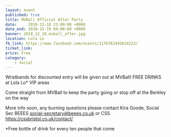```yaml
---
layout: event
published: true
title: MVBall Official After Party
date:     2018-12-18 23:00:00 +0000
date_end: 2018-12-19 04:00:00 +0000
banner: 2018_12_18_mvball_after.jpg
location: Lola Lo
fb_link: https://www.facebook.com/events/1176762445816223/
ticket_link:
price: Free
category:
    - Social
---
```


Wristbands for discounted entry will be given out at MVBall!
FREE DRINKS at Lola Lo*
VIP areas

Come straight from MVBall to keep the party going or stop off at the Berkley on the way

More info soon, any burning questions please contact
Kira Goode, Social Sec BEEES social-secretary@beees.co.uk
or CSS https://cssbristol.co.uk/contact/


*Free bottle of drink for every ten people that come
